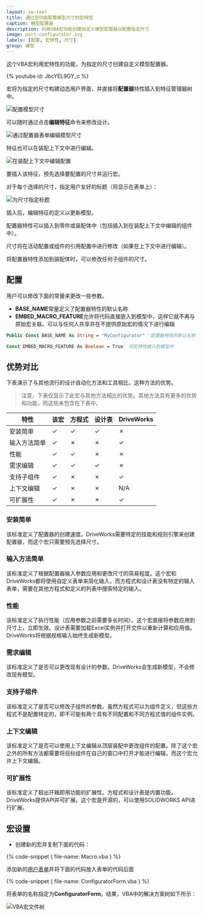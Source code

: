 ```yaml
---
layout: sw-tool
title: 通过宏功能配置模型尺寸的宏特性
caption: 模型配置器
description: 利用VBA宏功能创建自定义模型配置器以配置指定尺寸
image: part-configurator.svg
labels: [配置, 宏特性, 尺寸]
group: 模型
---
```

这个VBA宏利用宏特性的功能，为指定的尺寸创建自定义模型配置器。

{% youtube id: JbcYEL9GY_c %}

宏将为指定的尺寸构建动态用户界面，并直接将**配置器**特性插入到特征管理器树中。

![配置模型尺寸](configuring-model.png)

可以随时通过点击**编辑特征**命令来修改设计。

![通过配置器表单编辑模型尺寸](edit-feature.png)

特征也可以在装配上下文中进行编辑。

![在装配上下文中编辑配置](in-context-editing.png)

要插入该特征，预先选择要配置的尺寸并运行宏。

对于每个选择的尺寸，指定用户友好的标题（将显示在表单上）：

![为尺寸指定标题](specify-dimension-title.png)

插入后，编辑特征的定义以更新模型。

配置器特性可以插入到零件或装配体中（包括插入到在装配上下文中编辑的组件中）。

尺寸将在活动配置或组件的引用配置中进行修改（如果在上下文中进行编辑）。

将配置器特性添加到装配体时，可以修改任何子组件的尺寸。

## 配置

用户可以修改下面的常量来更改一些参数。

* **BASE_NAME**常量定义了配置器特性的默认名称
* **EMBED_MACRO_FEATURE**允许将代码直接嵌入到模型中，这样它就不再与原始宏关联。可以与任何人共享并在不提供原始宏的情况下进行编辑

~~~ vb
Public Const BASE_NAME As String = "MyConfigurator" '配置器特性的默认名称

Const EMBED_MACRO_FEATURE As Boolean = True' 将宏特性嵌入到模型中
~~~

## 优势对比

下表演示了与其他流行的设计自动化方法和工具相比，这种方法的优势。

> 注意，下表仅显示了此宏与其他方法相比的优势。其他方法具有更多的优势和功能，而这些未包含在下表中。

| 特性  | 该宏 | 方程式  | 设计表  | DriveWorks |
|---|---|---|---|---|
| 安装简单  | &check;  | &check;  | &check;  | &cross;  |
| 输入方法简单  | &check;  | &cross;  | &cross;  | &check;  |
| 性能  | &check;  | &check;  | &cross;  | &cross;  |
| 需求编辑  | &check;  | &check;  | &check;  | &cross;  |
| 支持子组件  | &check;  | &cross;  | &cross;  | &check;  |
| 上下文编辑  | &check;  | &cross;  | &cross;  | N/A  |
| 可扩展性  | &check;  | &cross;  | &cross;  | &check;  |

### 安装简单

该标准定义了配置器的创建速度。DriveWorks需要特定的技能和规则引擎来创建配置器，而这个宏只需要预先选择尺寸。

### 输入方法简单

该标准定义了根据配置器输入参数应用和更改尺寸的简易程度。这个宏和DriveWorks都将使用自定义表单来简化输入，而方程式和设计表没有特定的输入表单，需要在其他方程式和定义的列表中搜索特定的输入。

### 性能

该标准定义了执行性能（应用参数之前需要多长时间）。这个宏直接将参数应用到尺寸上，立即生效。设计表需要加载Excel实例并打开文件以重新计算和应用值。DriveWorks将根据规格输入始终生成新模型。

### 需求编辑

该标准定义了是否可以更改现有设计的参数。DriveWorks会生成新模型，不会修改现有模型。

### 支持子组件

该标准定义了是否可以修改子组件的参数。虽然方程式可以为组件定义，但这些方程式不是配置特定的，即不可能有两个具有不同配置和不同方程式值的组件实例。

### 上下文编辑

该标准定义了是否可以使用上下文编辑从顶层装配中更改组件的配置。除了这个宏之外的所有方法都需要将目标组件在自己的窗口中打开才能进行编辑，而这个宏允许上下文编辑。

### 可扩展性

该标准定义了超出开箱即用功能的扩展性。方程式和设计表是内置功能。DriveWorks提供API并可扩展。这个宏是开源的，可以使用SOLIDWORKS API进行扩展。

## 宏设置

* 创建新的宏并复制下面的代码：

{% code-snippet { file-name: Macro.vba } %}

添加新的[用户表单](/visual-basic/user-forms/)并将下面的代码放入表单的代码后面

{% code-snippet { file-name: ConfiguratorForm.vba } %}

将表单的名称指定为**ConfiguratorForm**。结果，VBA中的解决方案树如下所示：

![VBA宏文件树](vba-solution-tree.png)